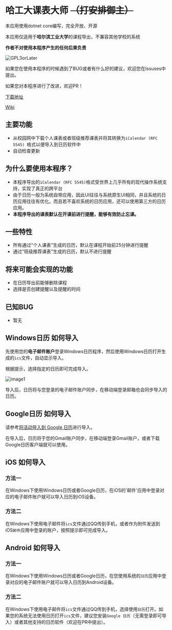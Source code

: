# 哈工大课表大师  ~~（打安排御主）~~
本应用使用dotnet core编写，完全开放、开源

本应用仅适用于**哈尔滨工业大学**的课程导出，不兼容其他学校的系统

**作者不对使用本程序产生的任何后果负责**

![GPL3orLater](https://www.gnu.org/graphics/gplv3-or-later.png)

如果您在使用本程序的时候遇到了BUG或者有什么好的建议，欢迎您在Issuses中提出。

如果您对本程序进行了改进，欢迎PR！

[下载地址](https://github.com/HCG-Studio/HIT-Schedule-Master/releases)

[Wiki](https://github.com/HCGStudio/HIT-Schedule-Master/wiki)

## 主要功能

- 从校园网中下载个人课表或者班级推荐课表并将其转换为`iCalendar (RFC 5545) `格式以便导入到日历软件中
- 自动检查更新

## 为什么要使用本程序？

- 本程序导出的` iCalendar (RFC 5545) `格式受世界上几乎所有的现代操作系统支持，实现了真正的跨平台
- 由于日历一般为系统自带应用，因此UI往往与系统原生UI相同，并且系统的日历应用往往有优化。而且若不喜欢系统的日历应用，还可以使用第三方的日历应用。
- **本程序导出的课表默认在开课前进行提醒，能够有效防止忘课。**

## 一些特性

- 所有通过“个人课表”生成的日历，默认在课程开始前25分钟进行提醒
- 通过“班级推荐课表”生成的日历，默认不进行提醒

## 将来可能会实现的功能

- 在日历导出前能够删除课程
- 选择是否创建提醒以及提醒的时间

## 已知BUG

- 暂无

## Windows日历 如何导入

先使用您的**电子邮件账户**登录Windows日历程序，然后使用Windows日历打开生成的`ics`文件，自动显示导入。

根据提示，选择指定的日历即可完成导入。

![image1](https://github.com/HCGStudio/HIT-Schedule-Master/raw/master/images/image-1.png)

导入后，日历将与您登录的电子邮件账户同步，在移动端登录邮箱也会同步导入的日历。


## Google日历 如何导入

请参考[将活动导入到 Google 日历](https://support.google.com/calendar/answer/37118?hl=zh-Hans)进行导入。

在导入后，日历将于您的Gmail账户同步，在移动端登录Gmail账户，或者下载Google日历客户端就可以使用。

## iOS 如何导入

### 方法一

在Windows下使用Windows日历或者Google日历，在iOS的'邮件'应用中登录对应的电子邮件账户就可以导入日历到iOS设备。

### 方法二

在Windows下使用电子邮件将`ics`文件通过QQ传到手机，或者作为附件发送到iOS`邮件`应用中登录的账户，按照提示即可完成导入。

## Android 如何导入

### 方法一

在Windows下使用Windows日历或者Google日历，在您使用系统的`日历`应用中登录对应的电子邮件账户就可以导入日历到Android设备。

### 方法二

在Windows下使用电子邮件将`ics`文件通过QQ传到手机，选择使用`日历`打开。如果您的系统无法使用日历打开`ics`文件，建议您安装`Google 日历`（无需登录即可导入）或者其他支持的日历软件（欢迎在PR中提出）。
